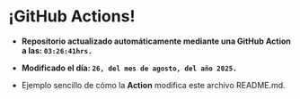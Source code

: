 # ¡GitHub Actions!
* **Repositorio actualizado automáticamente mediante una GitHub Action a las: `03:26:41hrs.`**
* **Modificado el día: `26, del mes de agosto, del año 2025.`**

* Ejemplo sencillo de cómo la **Action** modifica este archivo README.md.
